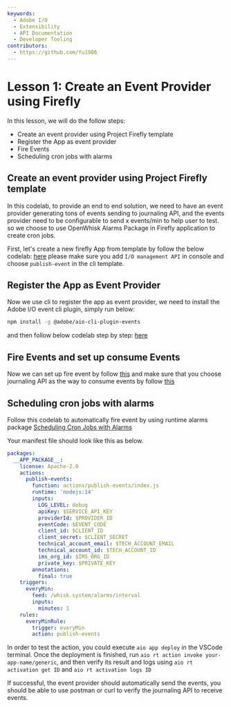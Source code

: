 ```yaml
---
keywords:
  - Adobe I/O
  - Extensibility
  - API Documentation
  - Developer Tooling
contributors:
  - https://github.com/Yu1986
---
```


# Lesson 1: Create an Event Provider using Firefly

In this lesson, we will do the follow steps:
- Create an event provider using Project Firefly template
- Register the App as event provider 
- Fire Events
- Scheduling cron jobs with alarms

## Create an event provider using Project Firefly template
In this codelab, to provide an end to end solution, we need to have an event provider generating tons of events sending to journaling API, and the events provider need to be configurable to send x events/min to help user to test. so we choose to use OpenWhisk Alarms Package in Firefly application to create 
cron jobs. 

First, let's create a new firefly App from template by follow the below codelab:
[here](https://adobeio-codelabs-custom-events-adobedocs.project-helix.page/?src=/lessons/lesson1.html)
please make sure you add `I/O management API` in console and choose `publish-event` in the cli template. 


## Register the App as Event Provider
Now we use cli to register the app as event provider, we need to install the Adobe I/O event cli plugin, simply run below:
```bash
npm install -g @adobe/aio-cli-plugin-events
``` 
and then follow below codelab step by step:
[here](https://adobeio-codelabs-custom-events-adobedocs.project-helix.page/?src=/lessons/lesson2.html)

## Fire Events and set up consume Events 
Now we can set up fire event by follow [this](https://adobeio-codelabs-custom-events-adobedocs.project-helix.page/?src=/lessons/lesson3.html) and make sure that you choose journaling API as the way to consume events by follow [this](https://adobeio-codelabs-custom-events-adobedocs.project-helix.page/?src=/lessons/lesson4.html)

## Scheduling cron jobs with alarms
Follow this codelab to automatically fire event by using runtime alarms package [Scheduling Cron Jobs with Alarms](https://adobeio-codelabs-alarms-adobedocs.project-helix.page/?src=/README.html)

Your manifest file should look like this as below.
```yaml
packages:
  __APP_PACKAGE__:
    license: Apache-2.0
    actions:
      publish-events:
        function: actions/publish-events/index.js
        runtime: 'nodejs:14'
        inputs:
          LOG_LEVEL: debug
          apiKey: $SERVICE_API_KEY
          providerId: $PROVIDER_ID
          eventCode: $EVENT_CODE
          client_id: $CLIENT_ID
          client_secret: $CLIENT_SECRET
          technical_account_email: $TECH_ACCOUNT_EMAIL
          technical_account_id: $TECH_ACCOUNT_ID
          ims_org_id: $IMS_ORG_ID
          private_key: $PRIVATE_KEY
        annotations:
          final: true
    triggers:
      everyMin:
        feed: /whisk.system/alarms/interval
        inputs:
          minutes: 1
    rules:
      everyMinRule:
        trigger: everyMin
        action: publish-events
```

In order to test the action, you could execute `aio app deploy` in the VSCode terminal. Once the deployment is finished, run `aio rt action invoke your-app-name/generic`, and then verify its result and logs using `aio rt activation get ID` and `aio rt activation logs ID`

If successful, the event provider should automatically send the events, you should be able to use postman or curl to verify the journaling API to receive events. 

